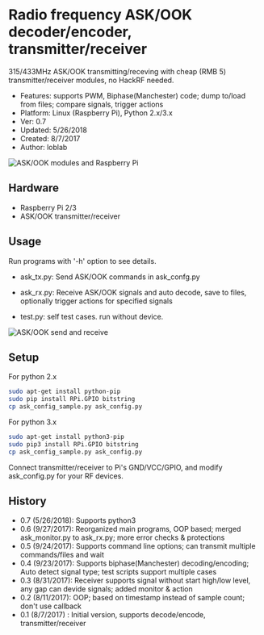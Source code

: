 # Radio frequency ASK/OOK decoder/encoder, transmitter/receiver

315/433MHz ASK/OOK transmitting/receving with cheap (RMB 5) transmitter/receiver modules, no HackRF needed.

- Features: supports PWM, Biphase(Manchester) code; dump to/load from files; compare signals, trigger actions
- Platform: Linux (Raspberry Pi), Python 2.x/3.x
- Ver: 0.7
- Updated: 5/26/2018
- Created: 8/7/2017
- Author: loblab

![ASK/OOK modules and Raspberry Pi](https://raw.githubusercontent.com/loblab/rfask/master/rfask.jpg)

## Hardware

- Raspberry Pi 2/3
- ASK/OOK transmitter/receiver

## Usage

Run programs with '-h' option to see details.

- ask_tx.py: Send ASK/OOK commands in ask_confg.py
- ask_rx.py: Receive ASK/OOK signals and auto decode, save to files, optionally trigger actions for specified signals

- test.py: self test cases. run without device.

![ASK/OOK send and receive](https://raw.githubusercontent.com/loblab/rfask/master/screenshot.png)

## Setup

For python 2.x

```bash
sudo apt-get install python-pip
sudo pip install RPi.GPIO bitstring
cp ask_config_sample.py ask_config.py
```

For python 3.x

```bash
sudo apt-get install python3-pip
sudo pip3 install RPi.GPIO bitstring
cp ask_config_sample.py ask_config.py
```

Connect transmitter/receiver to Pi's GND/VCC/GPIO, and modify ask_config.py for your RF devices.

## History

- 0.7 (5/26/2018): Supports python3
- 0.6 (9/27/2017): Reorganized main programs, OOP based; merged ask_monitor.py to ask_rx.py; more error checks & protections
- 0.5 (9/24/2017): Supports command line options; can transmit multiple commands/files and wait
- 0.4 (9/23/2017): Supports biphase(Manchester) decoding/encoding; Auto detect signal type; test scripts support multiple cases
- 0.3 (8/31/2017): Receiver supports signal without start high/low level, any gap can devide signals; added monitor & action
- 0.2 (8/11/2017): OOP; based on timestamp instead of sample count; don't use callback
- 0.1 (8/7/2017) : Initial version, supports decode/encode, transmitter/receiver

